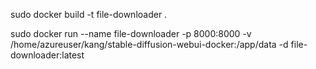 sudo docker build -t file-downloader .

sudo docker run --name file-downloader -p 8000:8000 -v /home/azureuser/kang/stable-diffusion-webui-docker:/app/data -d file-downloader:latest